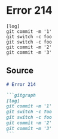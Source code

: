 # Error 214

```gitgraph
[log]
git commit -m '1'
git switch -c foo
git switch -c foo
git commit -m '2'
git commit -m '3'
```


## Source

````md
# Error 214

```gitgraph
[log]
git commit -m '1'
git switch -c foo
git switch -c foo
git commit -m '2'
git commit -m '3'
```
````
